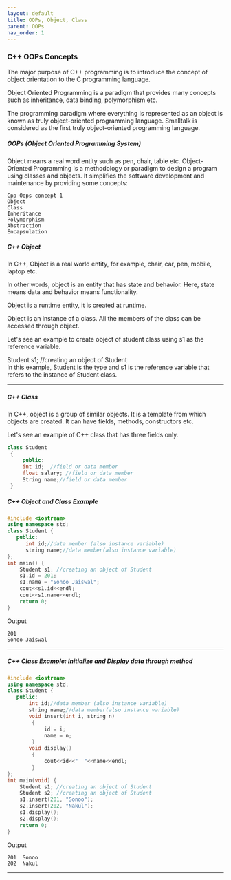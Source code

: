 ```yaml
---
layout: default
title: OOPs, Object, Class
parent: OOPs
nav_order: 1
---
```

### C++ OOPs Concepts


The major purpose of C++ programming is to introduce the concept of object orientation to the C programming language.

Object Oriented Programming is a paradigm that provides many concepts such as inheritance, data binding, polymorphism etc.

The programming paradigm where everything is represented as an object is known as truly object-oriented programming language. Smalltalk is considered as the first truly object-oriented programming language.



##### OOPs (Object Oriented Programming System)


Object means a real word entity such as pen, chair, table etc. Object-Oriented Programming is a methodology or paradigm to design a program using classes and objects. It simplifies the software development and maintenance by providing some concepts:
```
Cpp Oops concept 1
Object
Class
Inheritance
Polymorphism
Abstraction
Encapsulation
```

##### C++ Object

In C++, Object is a real world entity, for example, chair, car, pen, mobile, laptop etc.

In other words, object is an entity that has state and behavior. Here, state means data and behavior means functionality.

Object is a runtime entity, it is created at runtime.

Object is an instance of a class. All the members of the class can be accessed through object.

Let's see an example to create object of student class using s1 as the reference variable.

Student s1;  //creating an object of Student      
In this example, Student is the type and s1 is the reference variable that refers to the instance of Student class.

--------

##### C++ Class


In C++, object is a group of similar objects. It is a template from which objects are created. It can have fields, methods, constructors etc.

Let's see an example of C++ class that has three fields only.
```c++
class Student    
 {    
     public:  
     int id;  //field or data member     
     float salary; //field or data member  
     String name;//field or data member    
 }    
```

##### C++ Object and Class Example

```c++
#include <iostream>  
using namespace std;  
class Student {  
   public:  
      int id;//data member (also instance variable)      
      string name;//data member(also instance variable)      
};  
int main() {  
    Student s1; //creating an object of Student   
    s1.id = 201;    
    s1.name = "Sonoo Jaiswal";   
    cout<<s1.id<<endl;  
    cout<<s1.name<<endl;  
    return 0;  
}  
```
Output
```
201
Sonoo Jaiswal
```

-----------

##### C++ Class Example: Initialize and Display data through method

```c++
#include <iostream>  
using namespace std;  
class Student {  
   public:  
       int id;//data member (also instance variable)      
       string name;//data member(also instance variable)      
       void insert(int i, string n)    
        {    
            id = i;    
            name = n;    
        }    
       void display()    
        {    
            cout<<id<<"  "<<name<<endl;    
        }    
};  
int main(void) {  
    Student s1; //creating an object of Student   
    Student s2; //creating an object of Student  
    s1.insert(201, "Sonoo");    
    s2.insert(202, "Nakul");    
    s1.display();    
    s2.display();  
    return 0;  
}  
```
Output
```
201  Sonoo
202  Nakul
```

------------

